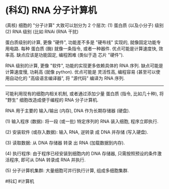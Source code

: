 # (科幻) RNA 分子计算机

(真核) 细胞的 "分子计算" 大致可以划分为 2 个层次: (1) 蛋白质 (以及小分子) 级别 (2) RNA 级别 (比如 RNAi (RNA 干扰)

蛋白质级别的计算, 更像 "硬件", 功能差不多是 "硬布线" 实现的, 就像固定功能专用电路. 每种 蛋白质 (酶) 就像一条指令, 或者一种器件. 优点可能是计算速度快, 效率高. 缺点应该是功能固定, 编程困难 (类似于造 芯片 "硬件").

RNA 级别的计算, 更像 "软件", 功能的实现更多依赖具体的 RNA 序列. 缺点可能是计算速度慢, 功耗高 (就像 python). 优点可能是 灵活性高, 编程容易 (甚至可以使用自动化的 "高级语言编译器", 将 "源代码" 编译为 RNA 序列.

----
可能利用现有的细胞内相关机制, 或者通过添加少量 蛋白质 (指令, 比如几十种), 将 "野生" 细胞改造成便于编程的 RNA 分子计算机.

RNA 用于主要的 输入/输出 (内存), DNA 作为长期存储器 (硬盘).

(1) 输入程序 (数据): 将一段 (或一批) 特定序列的 RNA 装入细胞, 程序立即执行.

(2) 安装软件 (或存入数据): 输入 RNA, 逆转录 成 DNA 并存储 (写入硬盘).

(3) 读取数据: 从 DNA 存储器 转录 出 RNA (加载数据到内存).

(4) 执行程序: 由于程序已经安装到细胞内的 DNA 存储器, 只需按照预设的条件激活程序, 即可从 DNA 转录成 RNA 并执行.

(5) 分子计算机集群: 大量细胞可并行执行计算, 组成多细胞集群.

 #科幻 #计算机
